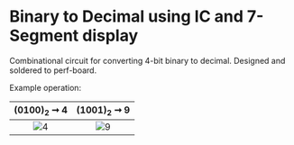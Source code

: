 # Binary to Decimal using IC and 7-Segment display
Combinational circuit for converting 4-bit binary to decimal. Designed and soldered to perf-board.

Example operation:

(0100)<sub>2</sub> ➞ 4           |  (1001)<sub>2</sub> ➞ 9
:-------------------------:|:-------------------------:
![4](https://github.com/Alaan-i/Gate-Level-Binary-to-BCD-Circuit/assets/56492620/1d0bd85e-69ff-4e87-847d-81e84e5a7195) | ![9](https://github.com/Alaan-i/Gate-Level-Binary-to-BCD-Circuit/assets/56492620/e7776124-3f2d-4dc5-8dcb-7d98d282b175)




